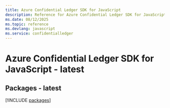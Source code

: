 ```yaml
---
title: Azure Confidential Ledger SDK for JavaScript
description: Reference for Azure Confidential Ledger SDK for JavaScript
ms.date: 08/12/2025
ms.topic: reference
ms.devlang: javascript
ms.service: confidentialledger
---
```

# Azure Confidential Ledger SDK for JavaScript - latest
## Packages - latest
[!INCLUDE [packages](confidential-ledger-index.md)]